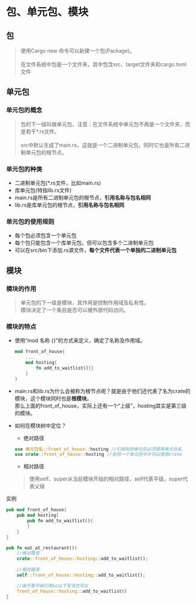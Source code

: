 # 包、单元包、模块

## 包

> 使用Cargo new 命令可以新建一个包(Package)。\
> \
> 在文件系统中包是一个文件夹，其中包含src、target文件夹和cargo.toml文件

## 单元包

### 单元包的概念

> 包的下一级叫做单元包，注意：在文件系统中单元包不再是一个文件夹，而是若干*.rs文件。\
> \
> src中默认生成了main.rs，这就是一个二进制单元包，同时它也是所有二进制单元包的根节点。

### 单元包的种类

- 二进制单元包(*.rs文件，比如main.rs)
- 库单元包(特指lib.rs文件)
- main.rs是所有二进制单元包的根节点，**引用名称与包名相同**
- lib.rs是库单元包的根节点，**引用名称与包名相同**

### 单元包的使用规则

- 每个包必须包含一个单元包
- 每个包只能包含一个库单元包，但可以包含多个二进制单元包
- 可以在src/bin下添加.rs源文件，**每个文件代表一个单独的二进制单元包**

## 模块

### 模块的作用

> 单元包的下一级是模块，其作用是控制作用域及私有性。\
> 模块决定了一个条目是否可以被外部代码访问。

### 模块的特点

- 使用“mod 名称 {}”的方式来定义，确定了名称及作用域。

    ```rust
    mod front_of_house{
        ...
        mod hosting{
            fn add_to_waitlist(){}
        }
    }
    ```

- main.rs和lib.rs为什么会被称为根节点呢？就是由于他们还代表了名为crate的模块，这个模块同时也是**根模块**。\
那么上面的front_of_house，实际上还有一个“上级”，hosting其实是第三级的模块。

- 如何在模块树中定位？
  
  - 绝对路径
  
  ```rust
  use 单元包名::front_of_house::hosting //引用别的单元包必须使用单元包名
  use crate::front_of_house::hosting //在同一个单元包中才可以使用crate
  ```

  - 相对路径

  > 使用self、super从当前模块开始的相对路径，self代表平级，super代表父级

实例

```rust
pub mod front_of_house{
    pub mod hosting{
        pub fn add_to_waitlist(){
        }
    }
}

pub fn eat_at_restaurant(){
    //绝对路径
    crate::front_of_house::hosting::add_to_waitlist();
    
    //相对路径
    self::front_of_house::hosting::add_to_waitlist();

    //由于是平级引用so以下写法也可以
    front_of_house::hosting::add_to_waitlist()
}
```
